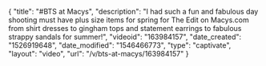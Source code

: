 {
    "title": "#BTS at Macys",
    "description": "I had such a fun and fabulous day shooting must have plus size items for spring for The Edit on Macys.com from shirt dresses to gingham tops and statement earrings to fabulous  strappy sandals for summer!",
    "videoid": "163984157",
    "date_created": "1526919648",
    "date_modified": "1546466773",
    "type": "captivate",
    "layout": "video",
    "url": "\/v\/bts-at-macys\/163984157"
}